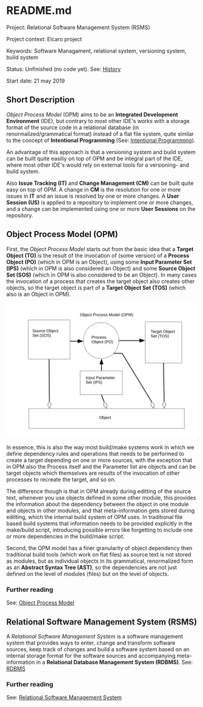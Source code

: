 # README.md

Project: Relational Software Management System (RSMS)

Project context: Elcaro project

Keywords: Software Managament, relational system, versioning system, build system

Status: Unfinished (no code yet). See: [History]

[History]: https://github.com/Elcaro-Software/opm/blob/master/HISTORY.md

Start date: 21 may 2019

## Short Description

*Object Process Model* (OPM) aims to be an **Integrated Development Environment** (IDE), but contrary to most other IDE's works with a storage format of the source code in a relational database (in renormalized/grammatical format) instead of a flat file system, quite similar to the concept of **Intentional Programming** (See: [Intentional Programming](https://en.wikipedia.org/wiki/Intentional_programming "Intentional Programming")).

An advantage of this approach is that a versioning system and build system can be built quite easiliy on top of OPM and be integral part of the IDE, where most other IDE's would rely on external tools for a versioning- and build system.

Also **Issue Tracking (IT)** and **Change Management (CM)** can be built quite easy on top of OPM. A change in **CM** is the resolution for one or more issues in **IT** and an issue is resolved by one or more changes. A **User Session (US)** is applied to a repository to implement one or more changes, and a change can be implemented using one or more **User Sessions** on the repository.

## Object Process Model (OPM)

First, the *Object Process Model* starts out from the basic idea that a **Target Object (TO)** is the result of the invocation of (some version) of a **Process Object (PO)** (which in OPM is an Object), using some **Input Parameter Set (IPS)** (which in OPM is also considered an Object) and some **Source Object Set (SOS)** (which in OPM is also considered to be an Object). In many cases the invocation of a process that creates the target object also creates other objects, so the target object is part of a **Target Object Set (TOS)** (which also is an Object in OPM).

![Object Process Model](img/opm.svg)

In essence, this is also the way most build/make systems work in which we define dependency rules and operations that needs to be performed to create a target depending on one or more sources, with the exception that in OPM also the Process itself and the Parameter list are objects and can be target objects which themselves are results of the invocation of other processes to recreate the target, and so on.

The difference though is that in OPM already during editting of the source text, whenever you use objects defined in some other module, this provides the information about the dependency between the object in one module and objects in other modules, and that meta-information gets stored during editting, which the internal build system of OPM uses. In traditional file based build systems that information needs to be provided explicitly in the make/build script, introducing possible errors like forgetting to include one or more dependencies in the build/make script.

Second, the OPM model has a finer granularity of object dependency then traditional build tools (which work on flat files) as source text is not stored as modules, but as individual objects in its grammatical, renormalized form as an **Abstract Syntax Tree (AST)**, so the dependencies are not just defined on the level of modules (files) but on the level of objects.

### Further reading

See: [Object Process Model](doc/OPM.md "OPM")

## Relational Software Management System (RSMS)

A *Relational Software Management System* is a software management system that provides ways to enter, change and transform software sources, keep track of changes and build a software system based on an internal storage format for the software sources and accompanying meta-information in a **Relational Database Management System (RDBMS)**. See: [RDBMS]

[RDBMS]: https://en.wikipedia.org/wiki/Relational_database "Relationa Database"

###  Further reading

See: [Relational Software Management System](doc/RSMS.md "RSMS")

